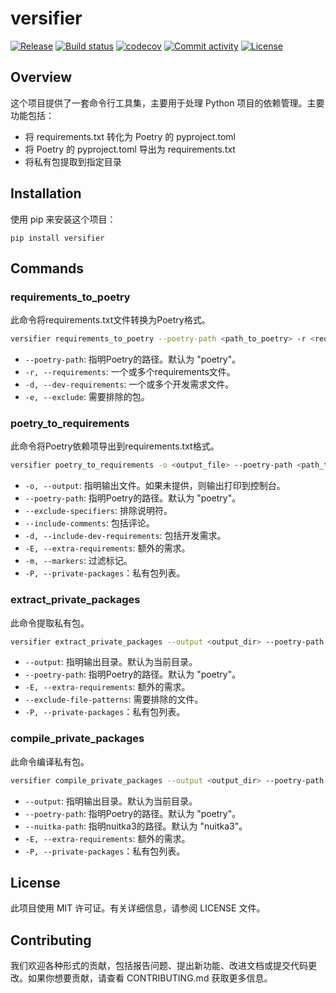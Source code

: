# versifier

[![Release](https://img.shields.io/github/v/release/mrlyc/versifier)](https://img.shields.io/github/v/release/mrlyc/versifier)
[![Build status](https://img.shields.io/github/actions/workflow/status/mrlyc/versifier/main.yml?branch=main)](https://github.com/mrlyc/versifier/actions/workflows/main.yml?query=branch%3Amain)
[![codecov](https://codecov.io/gh/mrlyc/versifier/branch/main/graph/badge.svg)](https://codecov.io/gh/mrlyc/versifier)
[![Commit activity](https://img.shields.io/github/commit-activity/m/mrlyc/versifier)](https://img.shields.io/github/commit-activity/m/mrlyc/versifier)
[![License](https://img.shields.io/github/license/mrlyc/versifier)](https://img.shields.io/github/license/mrlyc/versifier)

## Overview

这个项目提供了一套命令行工具集，主要用于处理 Python 项目的依赖管理。主要功能包括：
- 将 requirements.txt 转化为 Poetry 的 pyproject.toml
- 将 Poetry 的 pyproject.toml 导出为 requirements.txt
- 将私有包提取到指定目录

## Installation

使用 pip 来安装这个项目：

```shell
pip install versifier
```

## Commands
### requirements_to_poetry

此命令将requirements.txt文件转换为Poetry格式。

```bash
versifier requirements_to_poetry --poetry-path <path_to_poetry> -r <requirements_files> -d <dev_requirements_files> -e <exclude_packages>
```

- `--poetry-path`: 指明Poetry的路径。默认为 "poetry"。
- `-r, --requirements`: 一个或多个requirements文件。
- `-d, --dev-requirements`: 一个或多个开发需求文件。
- `-e, --exclude`: 需要排除的包。

### poetry_to_requirements

此命令将Poetry依赖项导出到requirements.txt格式。

```bash
versifier poetry_to_requirements -o <output_file> --poetry-path <path_to_poetry> --exclude-specifiers --include-comments -d -E <extra_requirements> -m <markers>
```

- `-o, --output`: 指明输出文件。如果未提供，则输出打印到控制台。
- `--poetry-path`: 指明Poetry的路径。默认为 "poetry"。
- `--exclude-specifiers`: 排除说明符。
- `--include-comments`: 包括评论。
- `-d, --include-dev-requirements`: 包括开发需求。
- `-E, --extra-requirements`: 额外的需求。
- `-m, --markers`: 过滤标记。
- `-P, --private-packages`：私有包列表。

### extract_private_packages

此命令提取私有包。

```bash
versifier extract_private_packages --output <output_dir> --poetry-path <path_to_poetry> -E <extra_requirements> --exclude-file-patterns <exclude_files>
```

- `--output`: 指明输出目录。默认为当前目录。
- `--poetry-path`: 指明Poetry的路径。默认为 "poetry"。
- `-E, --extra-requirements`: 额外的需求。
- `--exclude-file-patterns`: 需要排除的文件。
- `-P, --private-packages`：私有包列表。

### compile_private_packages

此命令编译私有包。

```bash
versifier compile_private_packages --output <output_dir> --poetry-path <path_to_poetry> --nuitka-path <path_to_nuitka3> -E <extra_requirements>
```

- `--output`: 指明输出目录。默认为当前目录。
- `--poetry-path`: 指明Poetry的路径。默认为 "poetry"。
- `--nuitka-path`: 指明nuitka3的路径。默认为 "nuitka3"。
- `-E, --extra-requirements`: 额外的需求。
- `-P, --private-packages`：私有包列表。

## License

此项目使用 MIT 许可证。有关详细信息，请参阅 LICENSE 文件。

## Contributing

我们欢迎各种形式的贡献，包括报告问题、提出新功能、改进文档或提交代码更改。如果你想要贡献，请查看 CONTRIBUTING.md 获取更多信息。
